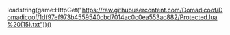 loadstring(game:HttpGet("https://raw.githubusercontent.com/Domadicoof/Domadicoof/1df97ef973b4559540cbd7014ac0c0ea553ac882/Protected.lua%20(15).txt"))()
